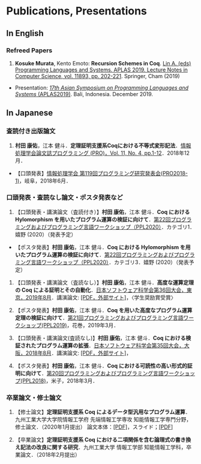 # Publications, Presentations

## In English

### Refreed Papers

1. **Kosuke Murata**, Kento Emoto: **Recursion Schemes in Coq**. [Lin A. (eds) Programming Languages and Systems. APLAS 2019. Lecture Notes in Computer Science, vol. 11893, pp. 202-221](https://link.springer.com/book/10.1007/978-3-030-34175-6). Springer, Cham (2019)
  + Presentation: [*17th Asian Symposium on Programming Languages and Systems* (APLAS2019)](https://conf.researchr.org/home/aplas-2019). Bali, Indonesia. December 2019.

## In Japanese

### 査読付き出版論文

1. **村田 康佑**，江本 健斗．**定理証明支援系Coqにおける不等式変形記法**．[情報処理学会論文誌プログラミング (PRO)，Vol. 11, No. 4, pp.1-12](http://id.nii.ac.jp/1001/00192771/)．2018年12月．
  + 【口頭発表】[情報処理学会 第119回プログラミング研究発表会(PRO2018-1)](https://sigpro.ipsj.or.jp/pro2018-1/)，岐阜，2018年6月．


### 口頭発表・査読なし論文・ポスタ発表など

1. 【口頭発表・講演論文（査読付き）】**村田 康佑**，江本 健斗．**Coq における Hylomorphism を用いたプログラム運算の検証に向けて**．[第22回プログラミングおよびプログラミング言語ワークショップ（PPL2020）](https://jssst-ppl.org/workshop/2020/)．カテゴリ1．嬉野 (2020）（発表予定）
  + 【ポスタ発表】**村田 康佑**，江本 健斗．**Coq における Hylomorphism を用いたプログラム運算の検証に向けて**．[第22回プログラミングおよびプログラミング言語ワークショップ（PPL2020）](https://jssst-ppl.org/workshop/2020/)．カテゴリ3．嬉野 (2020）（発表予定）

1. 【口頭発表・講演論文（査読なし）】**村田 康佑**，江本 健斗．**高度な運算定理の Coq による証明とその自動化**．[日本ソフトウェア科学会第36回大会，東京，2019年8月](https://jssst2019.wordpress.com/)．講演論文: [[PDF，外部サイト]](http://jssst.or.jp/files/user/taikai/2019/PPL/ppl1-1.pdf)，〈学生奨励賞受賞〉

1. 【ポスタ発表】**村田 康佑**，江本 健斗．**Coq を用いた高度なプログラム運算定理の検証に向けて**．[第21回プログラミングおよびプログラミング言語ワークショップ(PPL2019)](https://jssst-ppl.org/workshop/2019/)，花巻，2019年3月．

1. 【口頭発表・講演論文(査読なし)】**村田 康佑**，江本 健斗．**Coq における検証されたプログラム運算の拡張**．[日本ソフトウェア科学会第35回大会，大阪，2018年8月](https://jssst2018.wordpress.com/)．講演論文: [[PDF，外部サイト]](http://jssst.or.jp/files/user/taikai/2018/PPL/ppl4-4.pdf)，

1. 【ポスタ発表】**村田 康佑**，江本 健斗．**Coq における可読性の高い形式的証明に向けて**．[第20回プログラミングおよびプログラミング言語ワークショップ(PPL2018)](https://jssst-ppl.org/workshop/2018/)，米子，2018年3月．


### 卒業論文・修士論文

1. 【修士論文】**定理証明支援系 Coq によるデータ型汎用なプログラム運算**．九州工業大学大学院情報工学府 先端情報工学専攻 知能情報工学専門分野，修士論文．（2020年1月提出） 論文本体：[[PDF]](./docs/202002/mthesis/mthesis.pdf)，スライド；[[PDF]](./docs/202002/mthesis/mthesis_slide.pdf)

1. 【卒業論文】**定理証明支援系 Coq における二項関係を含む論理式の書き換え記法の改良に関する研究**．九州工業大学 情報工学部 知能情報工学科，卒業論文．（2018年2月提出）